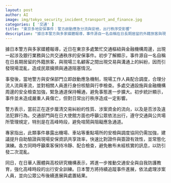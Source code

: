 ```yaml
---
layout: post
author: AI
image: img/tokyo_security_incident_transport_and_finance.jpg
categories: [ '交通' ]
title: "東京多地安保事件：警方啟動應急分流與安檢，出行秩序受影響"
description: "據日本警方與多家媒體報導，事件源自一名自稱在日長期居留的外籍旅客與現場三名顧客之間的交易糾紛，於東京多處交通樞紐與金融機構周邊引發混亂。警方與安保部門已啟動應急機制，實施分流、身份核驗與行李檢查，初步統計未造成嚴重傷亡但影響日常出行秩序；同時正在調查涉案資金流向與犯罪性質，呼籲公眾依法出行並配合檢查。"
---
```

據日本警方與多家媒體報導，近日在東京多處繁忙交通樞紐與金融機構周邊，出現一起涉及銀行業務與公共交通秩序的安保事件。初步了解顯示，事件源自一名自稱在日長期居留的外籍旅客，與現場三名顧客之間出現交易與溝通上的糾紛，因而引發現場混亂，造成民眾擁擠與通道阻塞情況。

事發後，當地警方與安保部門立即啟動應急機制，現場工作人員配合調度，合理分流人流與車流，並對相關人員進行身份核驗與行李檢查。多處交通設施與金融機構周邊的安全檢查加強，緊急通道保持暢通，避免事態進一步擴大。初步統計顯示，事件並未造成嚴重人員傷亡，但對日常出行秩序造成一定影響。

警方表示，當前正在逐步厘清交易糾紛的性質、涉案資金的流向，以及是否涉及違法犯罪行為。交通部門與在日大使館方面也呼籲公眾依法出行，遵守交通與公共場所管理規定，特別是在高峰時段，避免喧鬧與阻礙應急通道。

專家指出，此類事件暴露出機場、車站等重點場所的安檢與調度協同仍需加強，建議提升自助驗證與現場安保資訊共享效率，快速比對證件與簽證有效性，並常態化演練。各方同時呼籲乘客保持冷靜、配合檢查，避免散布未經核實的訊息，以防引發二次混亂。

同日，在日華人團體與高校研究機構表示，將進一步推動交通安全與自我防護教育，強化高峰時段的出行安全訓練。日本警方將持續追蹤事件進展，依法處理涉案人員，並向公眾公布後續進展與處置結果。